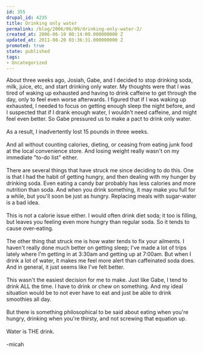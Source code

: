 ```yaml
---
id: 355
drupal_id: 4235
title: Drinking only water
permalink: /blog/2006/06/09/drinking-only-water-2/
created_at: 2006-06-10 00:14:00.000000000 Z
updated_at: 2011-08-20 03:36:31.000000000 Z
promoted: true
state: published
tags:
- Uncategorized
---
```

About three weeks ago, Josiah, Gabe, and I decided to stop drinking soda, milk, juice, etc, and start drinking only water. My thoughts were that I was tired of waking up exhausted and having to drink caffeine to get through the day, only to feel even worse afterwards. I figured that if I was waking up exhausted, I needed to focus on getting enough sleep the night before, and I suspected that if I drank enough water, I wouldn't need caffeine, and might feel even better. So Gabe pressured us to make a pact to drink only water.<br /><br />As a result, I inadvertently lost 15 pounds in three weeks.<br /><br />And all without counting calories, dieting, or ceasing from eating junk food at the local convenience store. And losing weight really wasn't on my immediate "to-do list" either.<br /><br />There are several things that have struck me since deciding to do this. One is that I had the habit of getting hungry, and then dealing with my hunger by drinking soda. Even eating a candy bar probably has less calories and more nutrition than soda. And when you drink something, it may make you full for a while, but you'll soon be just as hungry. Replacing meals with sugar-water is a bad idea.<br /><br />This is not a calorie issue either. I would often drink diet soda; it too is filling, but leaves you feeling even more hungry than regular soda. So it tends to cause over-eating.<br /><br />The other thing that struck me is how water tends to fix your ailments. I haven't really done much better on getting sleep; I've made a lot of trips lately where I'm getting in at 3:30am and getting up at 7:00am. But when I drink a lot of water, it makes me feel more alert than caffeinated soda does.  And in general, it just seems like I've felt better.<br /><br />This wasn't the easiest decision for me to make. Just like Gabe, I tend to drink ALL the time. I have to drink or chew on something. And my ideal situation would be to not ever have to eat and just be able to drink smoothies all day.<br /><br />But there is something philosophical to be said about eating when you're hungry, drinking when you're thirsty, and not screwing that equation up.<br /><br />Water is THE drink.<br /><br />-micah
